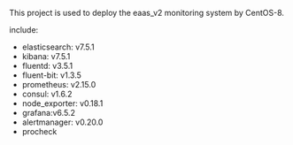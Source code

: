 This project is used to deploy the eaas_v2 monitoring system by CentOS-8.  


include:

  - elasticsearch: v7.5.1
  - kibana: v7.5.1
  - fluentd: v3.5.1
  - fluent-bit: v1.3.5
  - prometheus: v2.15.0
  - consul: v1.6.2
  - node_exporter: v0.18.1
  - grafana:v6.5.2
  - alertmanager: v0.20.0
  - procheck

